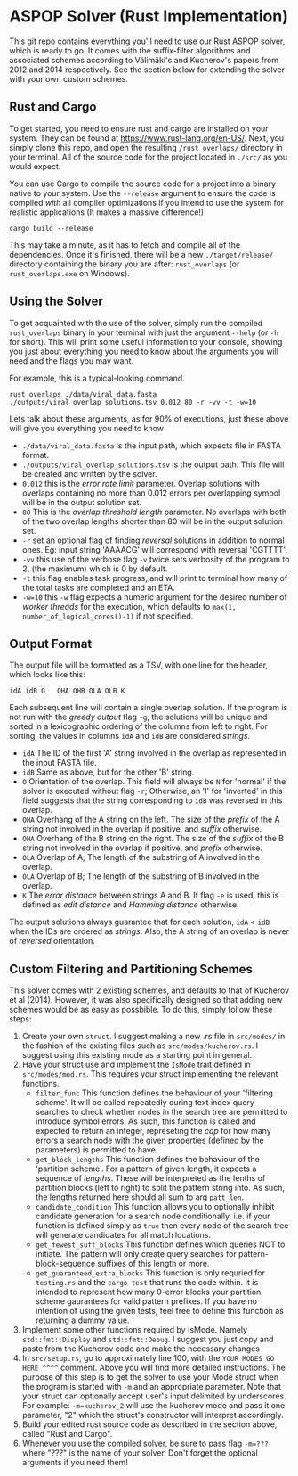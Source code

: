 # ASPOP Solver (Rust Implementation)
This git repo contains everything you'll need to use our Rust ASPOP solver, which is ready to go.
It comes with the suffix-filter algorithms and associated schemes according to Välimäki's and Kucherov's papers from 2012 and 2014 respectively. See the section below for extending the solver with your own custom schemes.

## Rust and Cargo

To get started, you need to ensure rust and cargo are installed on your system. They can be found at https://www.rust-lang.org/en-US/.
Next, you simply clone this repo, and open the resulting `/rust_overlaps/` directory in your terminal. All of the source code for the project located in `./src/` as you would expect.

You can use Cargo to compile the source code for a project into a binary native to your system. Use the `--release` argument to ensure the code is compiled _with_ all compiler optimizations if you intend to use the system for realistic applications (It makes a massive difference!)
```
cargo build --release
```

This may take a minute, as it has to fetch and compile all of the dependencies. Once it's finished, there will be a new `./target/release/` directory containing the binary you are after: `rust_overlaps` (or `rust_overlaps.exe` on Windows).

## Using the Solver

To get acquainted with the use of the solver, simply run the compiled `rust_overlaps` binary in your terminal with just the argument `--help` (or `-h` for short). This will print some useful information to your console, showing you just about everything you need to know about the arguments you will need and the flags you may want.

For example, this is a typical-looking command.

```
rust_overlaps ./data/viral_data.fasta ./outputs/viral_overlap_solutions.tsv 0.012 80 -r -vv -t -w=10
```
Lets talk about these arguments, as for 90% of executions, just these above will give you everything you need to know
* `./data/viral_data.fasta` is the input path, which expects file in FASTA format.
* `./outputs/viral_overlap_solutions.tsv` is the output path. This file will be created and written by the solver.
* `0.012` this is the _error rate limit_ parameter. Overlap solutions with overlaps containing no more than 0.012 errors per overlapping symbol will be in the output solution set.
* `80` This is the _overlap threshold length_ parameter. No overlaps with both of the two overlap lengths shorter than 80 will be in the output solution set.
* `-r` set an optional flag of finding _reversal_ solutions in addition to normal ones. Eg: input string 'AAAACG' will correspond with reversal 'CGTTTT'.
* `-vv` this use of the verbose flag `-v` twice sets verbosity of the program to 2, (the maximum) which is 0 by default.
* `-t` this flag enables task progress, and will print to terminal how many of the total tasks are completed and an ETA.
* `-w=10` this `-w` flag expects a numeric argument for the desired number of _worker threads_ for the execution, which defaults to `max(1, number_of_logical_cores()-1)` if not specified.

## Output Format
The output file will be formatted as a TSV, with one line for the header, which looks like this:
```
idA	idB	O	OHA	OHB	OLA	OLB	K
```
Each subsequent line will contain a single overlap solution. If the program is not run with the _greedy output_ flag `-g`, the solutions will be unique and sorted in a lexicographic ordering of the columns from left to right. For sorting, the values in columns `idA` and `idB` are considered _strings_.
* `idA` The ID of the first 'A' string involved in the overlap as represented in the input FASTA file.
* `idB` Same as above, but for the other 'B' string.
* `O` Orientation of the overlap. This field will always be `N` for 'normal' if the solver is executed without flag `-r`; Otherwise, an 'I' for 'inverted' in this field suggests that the string corresponding to `idB` was reversed in this overlap.
* `OHA` Overhang of the A string on the left. The size of the _prefix_ of the A string not involved in the overlap if positive, and _suffix_ otherwise.
* `OHA` Overhang of the B string on the right. The size of the _suffix_ of the B string not involved in the overlap if positive, and _prefix_ otherwise.
* `OLA` Overlap of A; The length of the substring of A involved in the overlap.
* `OLA` Overlap of B; The length of the substring of B involved in the overlap.
* `K` The _error distance_ between strings A and B. If flag `-e` is used, this is defined as _edit distance_ and _Hamming distance_ otherwise.

The output solutions always guarantee that for each solution, `idA` < `idB` when the IDs are ordered as _strings_. Also, the A string of an overlap is never of _reversed_ orientation.

## Custom Filtering and Partitioning Schemes
This solver comes with 2 existing schemes, and defaults to that of Kucherov et al (2014).
However, it was also specifically designed so that adding new schemes would be as easy as possbible. To do this, simply follow these steps:
1. Create your own `struct`. I suggest making a new .rs file in `src/modes/` in the fashion of the existing files such as `src/modes/kucherov.rs`. I suggest using this existing mode as a starting point in general.
2. Have your struct use and implement the `IsMode` trait defined in `src/modes/mod.rs`. This requires your struct implementing the relevant functions.
    * `filter_func` This function defines the behaviour of your 'filtering scheme'. It will be called repeatedly during text index query searches to check whether nodes in the search tree are permitted to introduce symbol errors. As such, this function is called and expected to return an integer, represeting the _cap_ for how many errors a search node with the given properties (defined by the parameters) is permitted to have.
    * `get_block_lengths` This function defines the behaviour of the 'partition scheme'. For a pattern of given length, it expects a sequence of _lengths_. These will be interpreted as the lenths of partition blocks (left to right) to split the pattern string into. As such, the lengths returned here should all sum to arg `patt_len`.
    * `candidate_condition` This function allows you to optionally inhibit candidate generation for a search node conditionally. i.e. if your function is defined simply as `true` then every node of the search tree will generate candidates for all match locations.
    * `get_fewest_suff_blocks` This function defines which queries NOT to initiate. The pattern will only create query searches for pattern-block-sequence suffixes of this length or more. 
    * `get_guaranteed_extra_blocks` This function is only requried for `testing.rs` and the `cargo test` that runs the code within. It is intended to represent how many 0-error blocks your partition scheme gaurantees for valid pattern prefixes. If you have no intention of using the given tests, feel free to define this function as returning a dummy value.
3. Implement some other functions required by IsMode. Namely `std::fmt::Display` and `std::fmt::Debug`. I suggest you just copy and paste from the Kucherov code and make the necessary changes
4. In `src/setup.rs`, go to approximately line 100, with the `YOUR MODES GO HERE ^^^^` comment. Above you will find more detailed instructions. The purpose of this step is to get the solver to use your Mode struct when the program is started with `-m` and an appropriate parameter. Note that your struct can optionally accept user's input delimited by underscores. For example: `-m=kucherov_2` will use the kucherov mode and pass it one parameter, "2" which the struct's constructor will interpret accordingly.
5. Build your edited rust source code as described in the section above, called "Rust and Cargo". 
5. Whenever you use the compiled solver, be sure to pass flag `-m=???` where "???" is the name of your solver. Don't forget the optional arguments if you need them!

